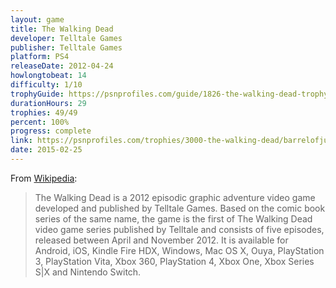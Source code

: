 ```yaml
---
layout: game
title: The Walking Dead
developer: Telltale Games
publisher: Telltale Games
platform: PS4
releaseDate: 2012-04-24
howlongtobeat: 14
difficulty: 1/10
trophyGuide: https://psnprofiles.com/guide/1826-the-walking-dead-trophy-guide
durationHours: 29
trophies: 49/49
percent: 100%
progress: complete
link: https://psnprofiles.com/trophies/3000-the-walking-dead/barrelofjuice
date: 2015-02-25
---
```


From [Wikipedia](https://en.wikipedia.org/wiki/The_Walking_Dead_(video_game)):

> The Walking Dead is a 2012 episodic graphic adventure video game developed and published by Telltale Games. Based on the comic book series of the same name, the game is the first of The Walking Dead video game series published by Telltale and consists of five episodes, released between April and November 2012. It is available for Android, iOS, Kindle Fire HDX, Windows, Mac OS X, Ouya, PlayStation 3, PlayStation Vita, Xbox 360, PlayStation 4, Xbox One, Xbox Series S|X and Nintendo Switch.
